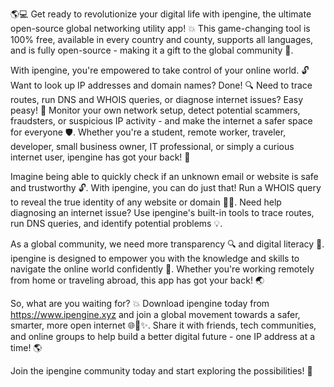 🌎💻 Get ready to revolutionize your digital life with ipengine, the ultimate open-source global networking utility app! 💥 This game-changing tool is 100% free, available in every country and county, supports all languages, and is fully open-source - making it a gift to the global community 🎁.

With ipengine, you're empowered to take control of your online world. 🔓 Want to look up IP addresses and domain names? Done! 🔍 Need to trace routes, run DNS and WHOIS queries, or diagnose internet issues? Easy peasy! 🤖 Monitor your own network setup, detect potential scammers, fraudsters, or suspicious IP activity - and make the internet a safer space for everyone 🛡️. Whether you're a student, remote worker, traveler, developer, small business owner, IT professional, or simply a curious internet user, ipengine has got your back! 👊

Imagine being able to quickly check if an unknown email or website is safe and trustworthy 🔓. With ipengine, you can do just that! Run a WHOIS query to reveal the true identity of any website or domain 🕵️‍♀️. Need help diagnosing an internet issue? Use ipengine's built-in tools to trace routes, run DNS queries, and identify potential problems 💡.

As a global community, we need more transparency 🔍 and digital literacy 📡. ipengine is designed to empower you with the knowledge and skills to navigate the online world confidently 🌟. Whether you're working remotely from home or traveling abroad, this app has got your back! 🌏

So, what are you waiting for? 💥 Download ipengine today from https://www.ipengine.xyz and join a global movement towards a safer, smarter, more open internet 🌐🚀✨. Share it with friends, tech communities, and online groups to help build a better digital future - one IP address at a time! 🌎

Join the ipengine community today and start exploring the possibilities! 💪